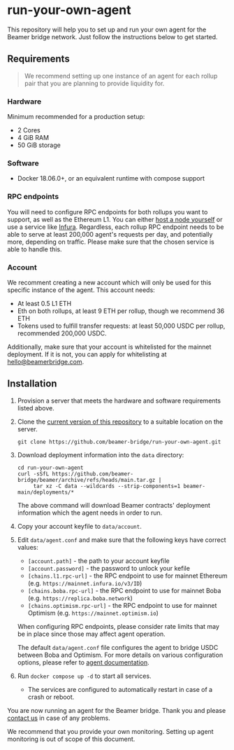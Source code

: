 # run-your-own-agent

This repository will help you to set up and run your own agent for the Beamer
bridge network. Just follow the instructions below to get started.

## Requirements

> We recommend setting up one instance of an agent for each rollup pair that you
> are planning to provide liquidity for.

### Hardware

Minimum recommended for a production setup:
* 2 Cores
* 4 GiB RAM
* 50 GiB storage

### Software
* Docker 18.06.0+, or an equivalent runtime with compose support

### RPC endpoints

You will need to configure RPC endpoints for both rollups you want to support,
as well as the Ethereum L1. You can either [host a node
yourself](https://ethereum.org/en/developers/docs/nodes-and-clients/run-a-node/)
or use a service like [Infura](https://infura.io/). Regardless, each rollup RPC
endpoint needs to be able to serve at least 200,000 agent's requests per day,
and potentially more, depending on traffic. Please make sure that the chosen
service is able to handle this.

### Account

We recomment creating a new account which will only be used for this specific
instance of the agent. This account needs:
* At least 0.5 L1 ETH
* Eth on both rollups, at least 9 ETH per rollup, though we recommend 36 ETH
* Tokens used to fulfill transfer requests: at least 50,000 USDC per rollup,
  recommended 200,000 USDC.

Additionally, make sure that your account is whitelisted for the mainnet deployment.
If it is not, you can apply for whitelisting at hello@beamerbridge.com.


## Installation
1. Provision a server that meets the hardware and software requirements listed
   above.

1. Clone the [current version of this
   repository](https://github.com/beamer-bridge/run-your-own-agent) to
   a suitable location on the server.

   ```shell
   git clone https://github.com/beamer-bridge/run-your-own-agent.git
   ```

1. Download deployment information into the `data` directory:

    ```shell
    cd run-your-own-agent
    curl -sSfL https://github.com/beamer-bridge/beamer/archive/refs/heads/main.tar.gz |
         tar xz -C data --wildcards --strip-components=1 beamer-main/deployments/*
    ```

    The above command will download Beamer contracts' deployment information which the
    agent needs in order to run.

1. Copy your account keyfile to `data/account`.

1. Edit `data/agent.conf` and make sure that the following keys have correct values:

   - `[account.path]` - the path to your account keyfile
   - `[account.password]` - the password to unlock your kefile
   - `[chains.l1.rpc-url]` - the RPC endpoint to use for mainnet Ethereum (e.g. `https://mainnet.infura.io/v3/ID`)
   - `[chains.boba.rpc-url]` - the RPC endpoint to use for mainnet Boba (e.g. `https://replica.boba.network`)
   - `[chains.optimism.rpc-url]` - the RPC endpoint to use for mainnet Optimism (e.g. `https://mainnet.optimism.io`)

   When configuring RPC endpoints, please consider rate limits that may be in
   place since those may affect agent operation.

   The default `data/agent.conf` file configures the agent to bridge USDC
   between Boba and Optimism. For more details on various configuration options, please
   refer to [agent documentation](https://docs.beamerbridge.com/configuration.html).

1. Run `docker compose up -d` to start all services.
   - The services are configured to automatically restart in case of a crash or
     reboot.

You are now running an agent for the Beamer bridge. Thank you and please
[contact us](mailto:contact@beamerbridge.com) in case of any problems.

We recommend that you provide your own monitoring. Setting up agent monitoring
is out of scope of this document.
